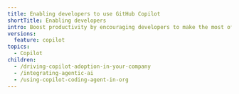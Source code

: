 ```yaml
---
title: Enabling developers to use GitHub Copilot
shortTitle: Enabling developers
intro: Boost productivity by encouraging developers to make the most of Copilot features.
versions:
  feature: copilot
topics:
  - Copilot
children:
  - /driving-copilot-adoption-in-your-company
  - /integrating-agentic-ai
  - /using-copilot-coding-agent-in-org
---
```

